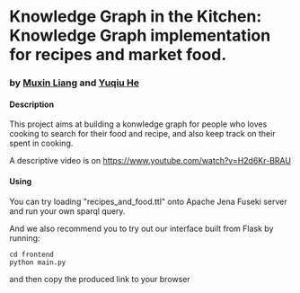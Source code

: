 # **Knowledge Graph in the Kitchen**: Knowledge Graph implementation for recipes and market food.
### by [Muxin Liang](https://github.com/liangmuxin) and [Yuqiu He](https://github.com/yuqiuhe)


#### **Description**
  This project aims at building a konwledge graph for people who loves cooking to search for their food and recipe, and also keep track on their spent in cooking. 
  
  A descriptive video is on https://www.youtube.com/watch?v=H2d6Kr-BRAU 
  
#### **Using**
  You can try loading "recipes_and_food.ttl" onto Apache Jena Fuseki server and run your own sparql query.
  
  
  And we also recommend you to try out our interface built from Flask
  by running:
  ```
  cd frontend
  python main.py
  ```
  and then copy the produced link to your browser
